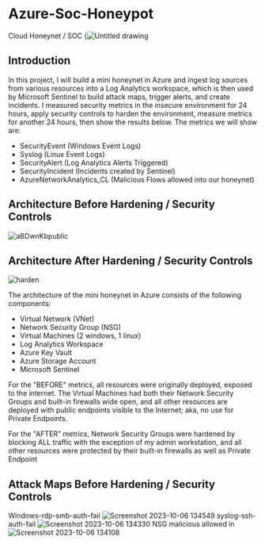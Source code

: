 # Azure-Soc-Honeypot
Cloud Honeynet / SOC (![Untitled drawing](https://github.com/RugbyMan15/Azure-Soc-Honeypot/assets/121908604/8b8eb492-4865-448c-8b04-bdf18002f4fc)


## Introduction

In this project, I will build a mini honeynet in Azure and ingest log sources from various resources into a Log Analytics workspace, which is then used by Microsoft Sentinel to build attack maps, trigger alerts, and create incidents. I measured security metrics in the insecure environment for 24 hours, apply security controls to harden the environment, measure metrics for another 24 hours, then show the results below. The metrics we will show are:

- SecurityEvent (Windows Event Logs)
- Syslog (Linux Event Logs)
- SecurityAlert (Log Analytics Alerts Triggered)
- SecurityIncident (Incidents created by Sentinel)
- AzureNetworkAnalytics_CL (Malicious Flows allowed into our honeynet)

## Architecture Before Hardening / Security Controls
![aBDwnKbpublic](https://github.com/RugbyMan15/Azure-Soc-Honeypot/assets/121908604/48dc8436-d46b-4d22-919b-246546f671bf)

## Architecture After Hardening / Security Controls
![harden](https://github.com/RugbyMan15/Azure-Soc-Honeypot/assets/121908604/1ecfd53f-e1b6-4da0-8ddb-a90c2dd01993)


The architecture of the mini honeynet in Azure consists of the following components:

- Virtual Network (VNet)
- Network Security Group (NSG)
- Virtual Machines (2 windows, 1 linux)
- Log Analytics Workspace
- Azure Key Vault
- Azure Storage Account
- Microsoft Sentinel

For the "BEFORE" metrics, all resources were originally deployed, exposed to the internet. The Virtual Machines had both their Network Security Groups and built-in firewalls wide open, and all other resources are deployed with public endpoints visible to the Internet; aka, no use for Private Endpoints.

For the "AFTER" metrics, Network Security Groups were hardened by blocking ALL traffic with the exception of my admin workstation, and all other resources were protected by their built-in firewalls as well as Private Endpoint

## Attack Maps Before Hardening / Security Controls
Windows-rdp-smb-auth-fail ![Screenshot 2023-10-06 134549](https://github.com/RugbyMan15/Azure-Soc-Honeypot/assets/121908604/d5600fb8-47b9-45a2-b40f-7c3becbc6557)
syslog-ssh-auth-fail ![Screenshot 2023-10-06 134330](https://github.com/RugbyMan15/Azure-Soc-Honeypot/assets/121908604/d557787a-1d47-48f3-9ee9-5d8baba81e44)
NSG malicious allowed in ![Screenshot 2023-10-06 134108](https://github.com/RugbyMan15/Azure-Soc-Honeypot/assets/121908604/ab15e7a2-099e-4354-9b82-70c418aa2ca7)
